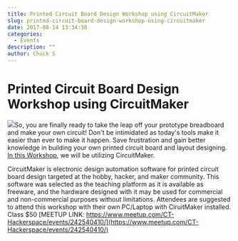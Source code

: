 ```yaml
---
title: Printed Circuit Board Design Workshop using CircuitMaker
slug: printed-circuit-board-design-workshop-using-circuitmaker
date: 2017-08-14 13:34:38
categories:
  - Events
description: ""
author: Chuck S
---
```


# Printed Circuit Board Design Workshop using CircuitMaker

![](/uploads/2017/08/CM-logo.png)So, you are finally ready to take the leap off your prototype breadboard and make your own circuit! Don't be intimidated as today's tools make it easier than ever to make it happen. Save frustration and gain better knowledge in building your own printed circuit board and layout designing. [In this Workshop](https://www.meetup.com/CT-Hackerspace/events/242540410/), we will be utilizing CircuitMaker.

CircuitMaker is electronic design automation software for printed circuit board design targeted at the hobby, hacker, and maker community. This software was selected as the teaching platform as it is available as freeware, and the hardware designed with it may be used for commercial and non-commercial purposes without limitations. Attendees are suggested to attend this workshop with their own PC/Laptop with CiruitMaker installed. Class $50 [MEETUP LINK: https://www.meetup.com/CT-Hackerspace/events/242540410/](https://www.meetup.com/CT-Hackerspace/events/242540410/)


